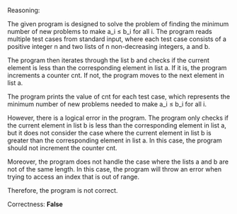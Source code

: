 Reasoning:

The given program is designed to solve the problem of finding the minimum number of new problems to make a_i ≤ b_i for all i. The program reads multiple test cases from standard input, where each test case consists of a positive integer n and two lists of n non-decreasing integers, a and b.

The program then iterates through the list b and checks if the current element is less than the corresponding element in list a. If it is, the program increments a counter cnt. If not, the program moves to the next element in list a.

The program prints the value of cnt for each test case, which represents the minimum number of new problems needed to make a_i ≤ b_i for all i.

However, there is a logical error in the program. The program only checks if the current element in list b is less than the corresponding element in list a, but it does not consider the case where the current element in list b is greater than the corresponding element in list a. In this case, the program should not increment the counter cnt.

Moreover, the program does not handle the case where the lists a and b are not of the same length. In this case, the program will throw an error when trying to access an index that is out of range.

Therefore, the program is not correct.

Correctness: **False**